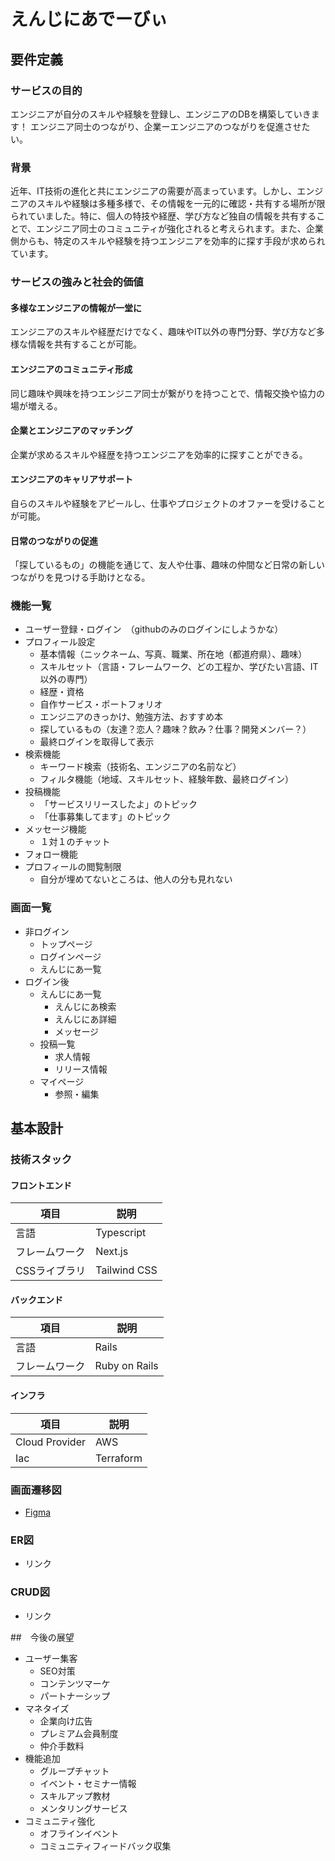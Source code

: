 # えんじにあでーびぃ
## 要件定義
### サービスの目的
エンジニアが自分のスキルや経験を登録し、エンジニアのDBを構築していきます！
エンジニア同士のつながり、企業ーエンジニアのつながりを促進させたい。

### 背景
近年、IT技術の進化と共にエンジニアの需要が高まっています。しかし、エンジニアのスキルや経験は多種多様で、その情報を一元的に確認・共有する場所が限られていました。特に、個人の特技や経歴、学び方など独自の情報を共有することで、エンジニア同士のコミュニティが強化されると考えられます。また、企業側からも、特定のスキルや経験を持つエンジニアを効率的に探す手段が求められています。

### サービスの強みと社会的価値
#### 多様なエンジニアの情報が一堂に
エンジニアのスキルや経歴だけでなく、趣味やIT以外の専門分野、学び方など多様な情報を共有することが可能。
#### エンジニアのコミュニティ形成
同じ趣味や興味を持つエンジニア同士が繋がりを持つことで、情報交換や協力の場が増える。
#### 企業とエンジニアのマッチング
企業が求めるスキルや経歴を持つエンジニアを効率的に探すことができる。
#### エンジニアのキャリアサポート
自らのスキルや経験をアピールし、仕事やプロジェクトのオファーを受けることが可能。
#### 日常のつながりの促進
「探しているもの」の機能を通じて、友人や仕事、趣味の仲間など日常の新しいつながりを見つける手助けとなる。

### 機能一覧
- ユーザー登録・ログイン　（githubのみのログインにしようかな）
- プロフィール設定
  - 基本情報（ニックネーム、写真、職業、所在地（都道府県）、趣味）
  - スキルセット（言語・フレームワーク、どの工程か、学びたい言語、IT以外の専門）
  - 経歴・資格
  - 自作サービス・ポートフォリオ
  - エンジニアのきっかけ、勉強方法、おすすめ本
  - 探しているもの（友達？恋人？趣味？飲み？仕事？開発メンバー？）
  - 最終ログインを取得して表示
- 検索機能
  - キーワード検索（技術名、エンジニアの名前など）
  - フィルタ機能（地域、スキルセット、経験年数、最終ログイン）
- 投稿機能
  - 「サービスリリースしたよ」のトピック
  - 「仕事募集してます」のトピック
- メッセージ機能
  - １対１のチャット
- フォロー機能
- プロフィールの閲覧制限
  - 自分が埋めてないところは、他人の分も見れない

### 画面一覧
- 非ログイン
  - トップページ
  - ログインページ
  - えんじにあ一覧
- ログイン後
  - えんじにあ一覧
    - えんじにあ検索
    - えんじにあ詳細
    - メッセージ
  - 投稿一覧
    - 求人情報
    - リリース情報
  - マイページ
    - 参照・編集

## 基本設計
### 技術スタック
#### フロントエンド
|項目|説明|
|--|--|
|言語|Typescript|
|フレームワーク|Next.js|
|CSSライブラリ|Tailwind CSS|
#### バックエンド
|項目|説明|
|--|--|
|言語|Rails|
|フレームワーク|Ruby on Rails|
#### インフラ
|項目|説明|
|--|--|
|Cloud Provider|AWS|
|Iac|Terraform|
### 画面遷移図
- [Figma](https://www.figma.com/file/1LH2B50cb8ofLcuVQpCWnv/%E3%81%88%E3%82%93%E3%81%98%E3%81%AB%E3%81%82%E3%81%A7%E3%83%BC%E3%81%B3%E3%81%83?type=design&node-id=0-1&mode=design&t=zaJptmzf7SIHXdZy-0)
### ER図
- リンク
### CRUD図
- リンク

##　今後の展望
- ユーザー集客
  - SEO対策
  - コンテンツマーケ
  - パートナーシップ
- マネタイズ
  - 企業向け広告
  - プレミアム会員制度
  - 仲介手数料
- 機能追加
  - グループチャット
  - イベント・セミナー情報
  - スキルアップ教材
  - メンタリングサービス
- コミュニティ強化
  - オフラインイベント
  - コミュニティフィードバック収集
　